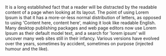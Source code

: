 It is a long established fact that a reader will be distracted by the readable content of a page when looking at its layout. The point
of using Lorem Ipsum is that it has a more-or-less normal distribution of letters, as opposed to using 'Content here, content here', 
making it look like readable English. Many desktop publishing packages and web page editors now use Lorem Ipsum as their default model 
text, and a search for 'lorem ipsum' will uncover many web sites still in their infancy. Various versions have evolved over the years, 
sometimes by accident, sometimes on purpose (injected humour and the like).